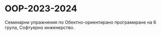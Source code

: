 # OOP-2023-2024
Семинарни упражнения по Обектно-ориентирано програмиране на 6 група, Софтуерно инженерство.
